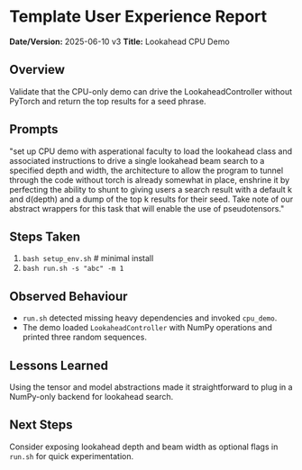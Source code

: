 # Template User Experience Report

**Date/Version:** 2025-06-10 v3
**Title:** Lookahead CPU Demo

## Overview
Validate that the CPU-only demo can drive the LookaheadController without PyTorch and return the top results for a seed phrase.

## Prompts
"set up CPU demo with asperational faculty to load the lookahead class and associated instructions to drive a single lookahead beam search to a specified depth and width, the architecture to allow the program to tunnel through the code without torch is already somewhat in place, enshrine it by perfecting the ability to shunt to giving users a search result with a default k and d(depth) and a dump of the top k results for their seed. Take note of our abstract wrappers for this task that will enable the use of pseudotensors."

## Steps Taken
1. `bash setup_env.sh`  # minimal install
2. `bash run.sh -s "abc" -m 1`

## Observed Behaviour
- `run.sh` detected missing heavy dependencies and invoked `cpu_demo`.
- The demo loaded `LookaheadController` with NumPy operations and printed three random sequences.

## Lessons Learned
Using the tensor and model abstractions made it straightforward to plug in a NumPy-only backend for lookahead search.

## Next Steps
Consider exposing lookahead depth and beam width as optional flags in `run.sh` for quick experimentation.
